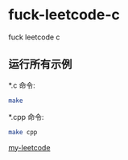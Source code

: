# fuck-leetcode-c
fuck leetcode c


## 运行所有示例

*.c 命令:

```bash
make
```

*.cpp 命令:

```bash
make cpp
```

[my-leetcode](https://leetcode.cn/u/quieter/)
